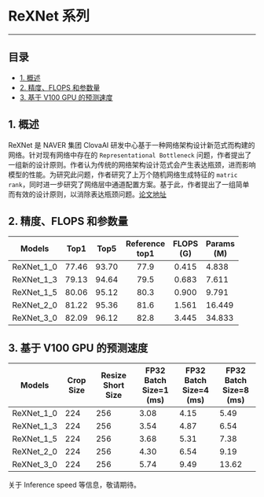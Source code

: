 # ReXNet 系列
---
## 目录

* [1. 概述](#1)
* [2. 精度、FLOPS 和参数量](#2)
* [3. 基于 V100 GPU 的预测速度](#3)

<a name='1'></a>

## 1. 概述

ReXNet 是 NAVER 集团 ClovaAI 研发中心基于一种网络架构设计新范式而构建的网络。针对现有网络中存在的 `Representational Bottleneck` 问题，作者提出了一组新的设计原则。作者认为传统的网络架构设计范式会产生表达瓶颈，进而影响模型的性能。为研究此问题，作者研究了上万个随机网络生成特征的 `matric rank`，同时进一步研究了网络层中通道配置方案。基于此，作者提出了一组简单而有效的设计原则，以消除表达瓶颈问题。[论文地址](https://arxiv.org/pdf/2007.00992.pdf)

<a name='2'></a>


## 2. 精度、FLOPS 和参数量

| Models | Top1 | Top5 | Reference<br>top1| FLOPS<br/>(G) | Params<br/>(M) |
|:--:|:--:|:--:|:--:|:--:|----|
| ReXNet_1_0 | 77.46 | 93.70 |       77.9        | 0.415 | 4.838 |
| ReXNet_1_3 | 79.13 | 94.64 |       79.5        | 0.683 | 7.611 |
| ReXNet_1_5 | 80.06 | 95.12 |       80.3        | 0.900 | 9.791 |
| ReXNet_2_0 | 81.22 | 95.36 |       81.6        | 1.561 | 16.449 |
| ReXNet_3_0 | 82.09 | 96.12 |       82.8        | 3.445 | 34.833 |

<a name='3'></a>

## 3. 基于 V100 GPU 的预测速度

| Models     | Crop Size | Resize Short Size | FP32<br/>Batch Size=1<br/>(ms) | FP32<br/>Batch Size=4<br/>(ms) | FP32<br/>Batch Size=8<br/>(ms) |
| ---------- | --------- | ----------------- | ------------------------------ | ------------------------------ | ------------------------------ |
| ReXNet_1_0 | 224       | 256               | 3.08                           | 4.15                           | 5.49                           |
| ReXNet_1_3 | 224       | 256               | 3.54                           | 4.87                           | 6.54                           |
| ReXNet_1_5 | 224       | 256               | 3.68                           | 5.31                           | 7.38                           |
| ReXNet_2_0 | 224       | 256               | 4.30                           | 6.54                           | 9.19                           |
| ReXNet_3_0 | 224       | 256               | 5.74                           | 9.49                           | 13.62                          |

关于 Inference speed 等信息，敬请期待。
